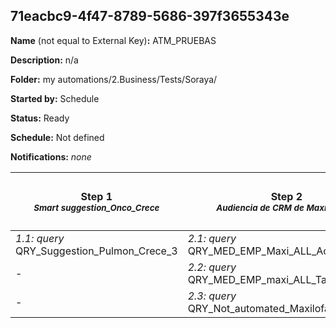 ## 71eacbc9-4f47-8789-5686-397f3655343e

**Name** (not equal to External Key)**:** ATM_PRUEBAS

**Description:** n/a

**Folder:** my automations/2.Business/Tests/Soraya/

**Started by:** Schedule

**Status:** Ready

**Schedule:** Not defined

**Notifications:** _none_


| Step 1<br>_<small>Smart suggestion_Onco_Crece</small>_ | Step 2<br>_<small>Audiencia de CRM de Maxilofacial</small>_ | Step 3<br>_<small>Oncología, Anatomía patológica y Farmacia Hospitalaria, Not target</small>_ | Step 4<br>_<small>Oncología, Anatomía patológica, Farmacia Hospitalaria, Dermatología y Otorrinología NOT TARGET</small>_ | Step 5<br>_<small>Alergólogos y Neumólogos con MyTarget</small>_ | Step 6<br>_<small>Hptec NoTarget sin neumólogos</small>_ | Step 7<br>_<small>Hptec sin Medicina Interna filtrado por fuerza de ventas HIP con My Target</small>_ | Step 8<br>_<small>Hipertensión Pulmonar fuerza de ventas HIP</small>_ | Step 9<br>_<small>Journey de captación dermatólogos para interés en contenido de Melanoma</small>_ | Step 10<br>_<small>Bjanada de indicadores 2 que no hayan abierto la newsletter del envío anterior</small>_ | Step 11<br>_<small>-</small>_ | Step 12<br>_<small>Cardiólogos con my target</small>_ | Step 13<br>_<small>Congreso ESMO 2, <br>Audiencias: ON, PHAHP, PTH, RP ON<br>Fuerzas de ventas: MIN MGU, ONX PUL, LEN y LYN, NoTarget</small>_ | Step 14<br>_<small>Congreso ESMO 22, usuarios que abrieron el AE que se mando anteriormente el 1 de septiembre</small>_ | Step 15<br>_<small>Clínicos que no hiciesen clic en el CTA del bloque de lazos de conocimiento de la NL pantumor del 6 de octubre: 20221006_nl_pantumor_lazosconocimiento_cursos</small>_ | Step 16<br>_<small>Oncology ALL</small>_ | Step 17<br>_<small>Pantumor_adiencias: oncología, anatomia patologica, farmacia Hospitalaria y farmacia oncológica</small>_ |
| --- | --- | --- | --- | --- | --- | --- | --- | --- | --- | --- | --- | --- | --- | --- | --- | --- |
| _1.1: query_<br>QRY_Suggestion_Pulmon_Crece_3 | _2.1: query_<br>QRY_MED_EMP_Maxi_ALL_Activity_TEST | _3.1: query_<br>QRY_NT_MED_EMP_SE_RP_ON_PTH_PHAHP_Activity | _4.1: query_<br>QRY_MED_EMP_PHAHP_PTH_ON_TO_D_ALL_Activity | _5.1: query_<br>QRY_MED_EMP_SE_AI_PUL | _6.1: query_<br>QRY_MED_EMP_SE_C_IM_No_Target | _7.1: query_<br>QRY_MED_EMP_HPTEC_NoIM_fuerza_de_ventas_HIP_Activity | _8.1: query_<br>QRY_MED_EMP_sfHIP_Target_Activity | _9.1: query_<br>QRY_MED_EMP_D_para_M1 | _10.1: query_<br>QRY_MED_EMP_bajada_indicadores_2_Activity | _11.1: query_<br>QRY_MED_EMP_open_is_unique_Activity | _12.1: query_<br>QRY_MED_EMP_C_MyTarget_Activity | _13.1: query_<br>QRY_MED_EMP_ESMO_22_Activity | _14.1: query_<br>QRY_SF_NotOpen_ESMO_22 | _15.1: query_<br>QRY_ON_click_lazos_conocimiento | _16.1: query_<br>TEST_QRY_MED_EMP_ON_ALL_Activity | _17.1: query_<br>QRY_pantumor_MED_EMP_ON_PTH_PHAHP_DE |
| - | _2.2: query_<br>QRY_MED_EMP_maxi_ALL_Target_Activity | - | - | - | - | - | - | - | - | - | - | - | _14.2: query_<br>QRY_ON_L1_NoOpen_AE_videopill_kn407_5years | - | - | - |
| - | _2.3: query_<br>QRY_Not_automated_Maxilofacial_ALL | - | - | - | - | - | - | - | - | - | - | - | - | - | - | - |
